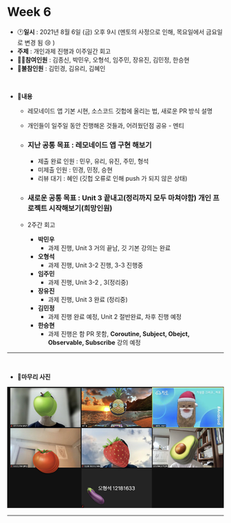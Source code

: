 # Week 6

- :clock1:**일시** : 2021년 8월 6일 (금) 오후 9시 (멘토의 사정으로 인해, 목요일에서 금요일로 변경 됨 :cry: )
- **주제** : 개인과제 진행과 이주일간 회고
- :ok_man:**참여인원** : 김종신, 박민우, 오형석, 임주민, 장유진, 김민정, 한승현
- :no_good:**불참인원** : 김민경, 김유리, 김혜인

<br>

- :memo:**내용**
  - 레모네이드 앱 기본 시현, 소스코드 깃헙에 올리는 법, 새로운 PR 방식 설명

  - 개인들이 일주일 동안 진행해온 것들과, 어려웠던점 공유 - 멘티

  - ### **지난 공통 목표 : 레모네이드 앱 구현 해보기**

    - 제출 완료 인원 : 민우, 유리, 유진, 주민, 형석
    - 미제출 인원 : 민경, 민정, 승현
    - 리뷰 대기 : 혜인 (깃헙 오류로 인해 push 가 되지 않은 상태)

  - ### **새로운 공통 목표 : Unit 3 끝내고(정리까지 모두 마쳐야함) 개인 프로젝트 시작해보기**(희망인원)

  - 2주간 회고

    - **박민우**
      - 과제 진행, Unit 3 거의 끝남, 깃 기본 강의는 완료
    - **오형석**
      - 과제 진행, Unit 3-2 진행, 3-3 진행중
    - **임주민**
      - 과제 진행, Unit 3-2 , 3(정리중)
    - **장유진**
      - 과제 진행, Unit 3 완료 (정리중)
    - **김민정**
      - 과제 진행 완료 예정, Unit 2 절반완료, 차후 진행 예정
    - **한승현**
      - 과제 진행은 함 PR 못함, **Coroutine, Subject, Obejct, Observable, Subscribe** 강의 예정

---

<br>

- :camera_flash:**마무리 사진**

<img src="img/week6.jpeg">

---


